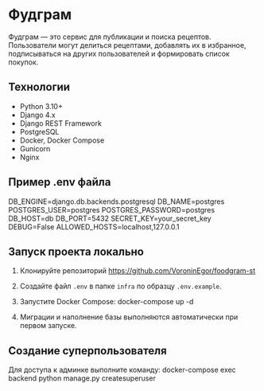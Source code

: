 # Фудграм

Фудграм — это сервис для публикации и поиска рецептов. Пользователи могут делиться рецептами, добавлять их в избранное, подписываться на других пользователей и формировать список покупок.

## Технологии

- Python 3.10+
- Django 4.x
- Django REST Framework
- PostgreSQL
- Docker, Docker Compose
- Gunicorn
- Nginx

## Пример .env файла

DB_ENGINE=django.db.backends.postgresql
DB_NAME=postgres
POSTGRES_USER=postgres
POSTGRES_PASSWORD=postgres
DB_HOST=db
DB_PORT=5432
SECRET_KEY=your_secret_key
DEBUG=False
ALLOWED_HOSTS=localhost,127.0.0.1

## Запуск проекта локально

1. Клонируйте репозиторий https://github.com/VoroninEgor/foodgram-st

2. Создайте файл `.env` в папке `infra` по образцу `.env.example`.

3. Запустите Docker Compose: docker-compose up -d

4. Миграции и наполнение базы выполняются автоматически при первом запуске.

## Создание суперпользователя

Для доступа к админке выполните команду:
docker-compose exec backend python manage.py createsuperuser
